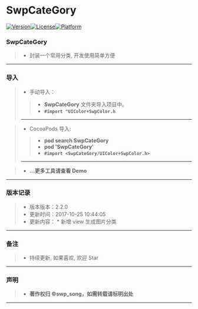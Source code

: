 # SwpCateGory

[![Version](https://img.shields.io/cocoapods/v/SwpCateGory.svg?style=flat)](http://cocoapods.org/pods/SwpCateGory)[![License](https://img.shields.io/cocoapods/l/SwpCateGory.svg?style=flat)](http://cocoapods.org/pods/SwpCateGory)[![Platform](https://img.shields.io/cocoapods/p/SwpCateGory.svg?style=flat)](http://cocoapods.org/pods/SwpCateGory)


### SwpCateGory

> * 封装一个常用分类, 开发使用简单方便

-------

### 导入

> * 手动导入：
> 
>> * **SwpCateGory** 文件夹导入项目中。
>> * **`#import "UIColor+SwpColor.h`**
>> 
> -------

> * CocoaPods 导入:
> 
>> * **pod search SwpCateGory**
>> * **pod 'SwpCateGory'**
>> * **`#import <SwpCateGory/UIColor+SwpColor.h>`**
>> 
> -------

> * **...更多工具请查看 Demo**

-------


### 版本记录

> * 版本版本：2.2.0
> * 更新时间：2017-10-25 10:44:05
> * 更新内容：
    * 新增 view 生成图片分类

-------

### 备注

> * 持续更新, 如果喜欢, 欢迎 Star

-------

### 声明

 > * **著作权归 ©swp_song，如需转载请标明出处**

-------



